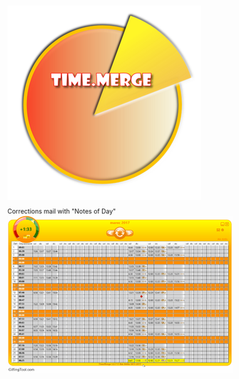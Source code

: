 ![TimeMerge](TimeMerge/Images/TimeMergeSplashScreen.png "TimeMerge")

Corrections mail with "Notes of Day"
![](TimeMerge/Images/NotesOfDay-Presentation.gif "Notes")
